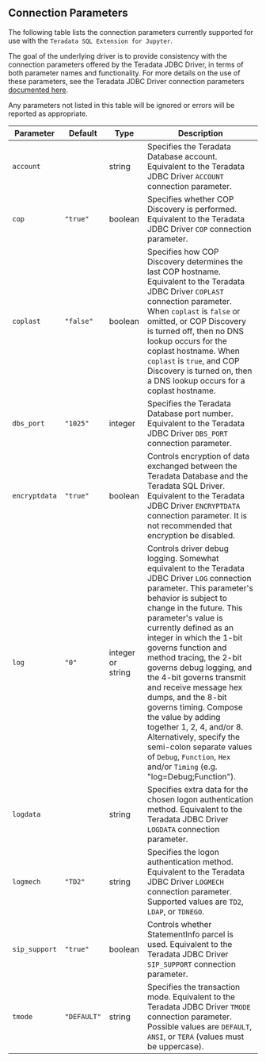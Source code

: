 

## Connection Parameters

The following table lists the connection parameters currently supported for use with the `Teradata SQL Extension for Jupyter`.

The goal of the underlying driver is to provide consistency with the connection parameters offered by the Teradata JDBC Driver, in terms of both parameter names and functionality.  For more details on the use of these parameters, see the Teradata JDBC Driver connection parameters [documented here](https://downloads.teradata.com/doc/connectivity/jdbc/reference/current/jdbcug_chapter_2.html#BGBHDDGB).

Any parameters not listed in this table will be ignored or errors will be reported as appropriate.

Parameter          | Default     | Type              | Description
------------------ | ----------- | ----------------- | -------------
`account`          |             | string            | Specifies the Teradata Database account. Equivalent to the Teradata JDBC Driver `ACCOUNT` connection parameter.
`cop`              | `"true"`    | boolean           | Specifies whether COP Discovery is performed.  Equivalent to the Teradata JDBC Driver `COP` connection parameter.
`coplast`          | `"false"`   | boolean           | Specifies how COP Discovery determines the last COP hostname. Equivalent to the Teradata JDBC Driver `COPLAST` connection parameter. When `coplast` is `false` or omitted, or COP Discovery is turned off, then no DNS lookup occurs for the coplast hostname. When `coplast` is `true`, and COP Discovery is turned on, then a DNS lookup occurs for a coplast hostname.
`dbs_port`         | `"1025"`    | integer           | Specifies the Teradata Database port number. Equivalent to the Teradata JDBC Driver `DBS_PORT` connection parameter.
`encryptdata`      | `"true"`    | boolean           | Controls encryption of data exchanged between the Teradata Database and the Teradata SQL Driver. Equivalent to the Teradata JDBC Driver `ENCRYPTDATA` connection parameter. It is not recommended that encryption be disabled.
`log`              | `"0"`       | integer or string | Controls driver debug logging. Somewhat equivalent to the Teradata JDBC Driver `LOG` connection parameter. This parameter's behavior is subject to change in the future. This parameter's value is currently defined as an integer in which the 1-bit governs function and method tracing, the 2-bit governs debug logging, and the 4-bit governs transmit and receive message hex dumps, and the 8-bit governs timing.  Compose the value by adding together 1, 2, 4, and/or 8.  Alternatively, specify the semi-colon separate values of `Debug`, `Function`, `Hex` and/or `Timing` (e.g. "log=Debug;Function").
`logdata`          |             | string            | Specifies extra data for the chosen logon authentication method. Equivalent to the Teradata JDBC Driver `LOGDATA` connection parameter.
`logmech`          | `"TD2"`     | string            | Specifies the logon authentication method. Equivalent to the Teradata JDBC Driver `LOGMECH` connection parameter. Supported values are `TD2`, `LDAP`, or `TDNEGO`.
`sip_support`      | `"true"`    | boolean           | Controls whether StatementInfo parcel is used. Equivalent to the Teradata JDBC Driver `SIP_SUPPORT` connection parameter.
`tmode`            | `"DEFAULT"` | string            | Specifies the transaction mode. Equivalent to the Teradata JDBC Driver `TMODE` connection parameter. Possible values are `DEFAULT`, `ANSI`, or `TERA` (values must be uppercase).
